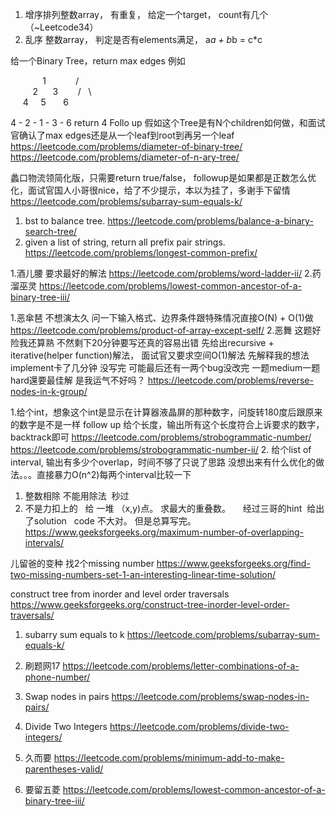 1. 增序排列整数array， 有重复， 给定一个target， count有几个 （~Leetcode34）
2. 乱序 整数array， 判定是否有elements满足， a*a + b*b = c*c



给一个Binary Tree，return max edges
例如

             1
           /    \
         2      3
       /   \       \
     4     5       6        

4 - 2 - 1 - 3 - 6
return 4
Follo up 假如这个Tree是有N个children如何做，和面试官确认了max edges还是从一个leaf到root到再另一个leaf
https://leetcode.com/problems/diameter-of-binary-tree/
https://leetcode.com/problems/diameter-of-n-ary-tree/



蠡口物流领简化版，只需要return true/false，
followup是如果都是正数怎么优化，面试官国人小哥很nice，给了不少提示，本以为挂了，多谢手下留情
https://leetcode.com/problems/subarray-sum-equals-k/



1. bst to balance tree.
https://leetcode.com/problems/balance-a-binary-search-tree/
2. given a list of string, return all prefix pair strings.
https://leetcode.com/problems/longest-common-prefix/



1.酒儿腰 要求最好的解法 
https://leetcode.com/problems/word-ladder-ii/
2.药溜巫灵
https://leetcode.com/problems/lowest-common-ancestor-of-a-binary-tree-iii/



1.恶傘琶
不想演太久 问一下输入格式、边界条件跟特殊情况直接O(N) + O(1)做
https://leetcode.com/problems/product-of-array-except-self/
2.恶舞
这题好险我还算熟 不然剩下20分钟要写还真的容易出错 先给出recursive + iterative(helper function)解法，
面试官又要求空间O(1)解法 先解释我的想法 implement卡了几分钟 没写完 可能最后还有一两个bug没改完
一题medium一题hard還要最佳解 是我运气不好吗？
https://leetcode.com/problems/reverse-nodes-in-k-group/



1.给个int，想象这个int是显示在计算器液晶屏的那种数字，问旋转180度后跟原来的数字是不是一样
follow up 给个长度，输出所有这个长度符合上诉要求的数字，backtrack即可
https://leetcode.com/problems/strobogrammatic-number/
https://leetcode.com/problems/strobogrammatic-number-ii/
2. 给个list of interval, 输出有多少个overlap，时间不够了只说了思路
没想出来有什么优化的做法。。。直接暴力O(n^2)每两个interval比较一下



1. 整数相除 不能用除法  秒过
2. 不是力扣上的   给 一堆 （x,y)点。 求最大的重叠数。     经过三哥的hint  给出了solution   code 不大对。 但是总算写完。
https://www.geeksforgeeks.org/maximum-number-of-overlapping-intervals/


儿留爸的变种 找2个missing number
https://www.geeksforgeeks.org/find-two-missing-numbers-set-1-an-interesting-linear-time-solution/


construct tree from inorder and level order traversals
https://www.geeksforgeeks.org/construct-tree-inorder-level-order-traversals/


1. subarry sum equals to k
https://leetcode.com/problems/subarray-sum-equals-k/
2. 刷题网17
https://leetcode.com/problems/letter-combinations-of-a-phone-number/


1. Swap nodes in pairs
https://leetcode.com/problems/swap-nodes-in-pairs/
2. Divide Two Integers
https://leetcode.com/problems/divide-two-integers/



1. 久而要 
https://leetcode.com/problems/minimum-add-to-make-parentheses-valid/
2. 要留五菱
https://leetcode.com/problems/lowest-common-ancestor-of-a-binary-tree-iii/
